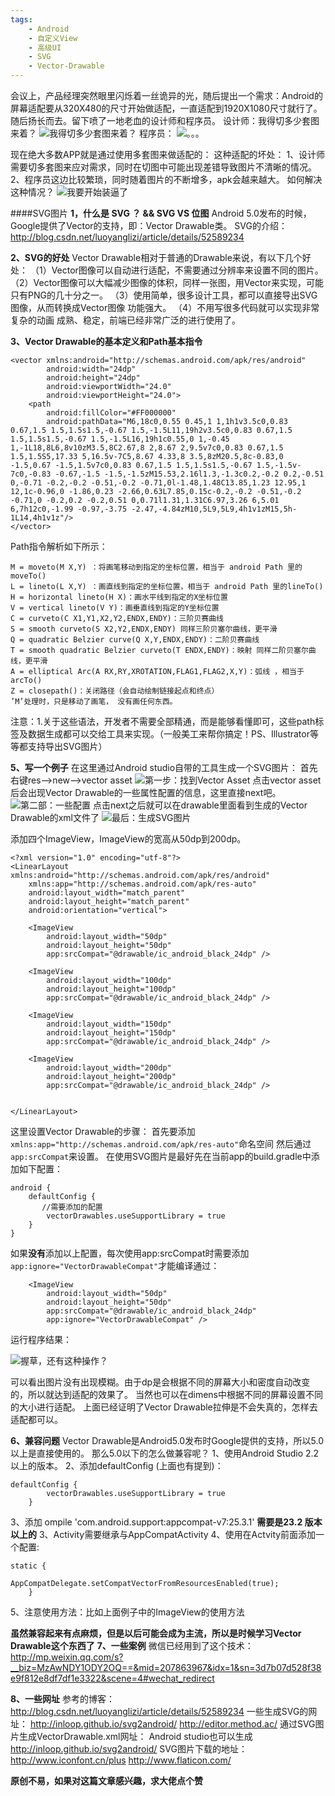 ```yaml
---
tags:
    - Android
	- 自定义View
	- 高级UI
	- SVG
	- Vector-Drawable
---
```



会议上，产品经理突然眼里闪烁着一丝诡异的光，随后提出一个需求：Android的屏幕适配要从320X480的尺寸开始做适配，一直适配到1920X1080尺寸就行了。随后扬长而去。留下喷了一地老血的设计师和程序员。
设计师：我得切多少套图来着？
![我得切多少套图来着？](http://upload-images.jianshu.io/upload_images/1930161-43362a3841e50867.gif?imageMogr2/auto-orient/strip)
程序员：
![。。。](http://upload-images.jianshu.io/upload_images/1930161-f979727809239540.jpg?imageMogr2/auto-orient/strip%7CimageView2/2/w/1240)


现在绝大多数APP就是通过使用多套图来做适配的：
这种适配的坏处：
1、设计师需要切多套图来应对需求，同时在切图中可能出现差错导致图片不清晰的情况。
2、程序员这边比较繁琐，同时随着图片的不断增多，apk会越来越大。
如何解决这种情况？
![我要开始装逼了](http://upload-images.jianshu.io/upload_images/1930161-d91ddef1ec6333c7.jpg?imageMogr2/auto-orient/strip%7CimageView2/2/w/1240)

####SVG图片
**1，什么是 SVG ？ && SVG VS 位图**
Android 5.0发布的时候，Google提供了Vector的支持，即：Vector Drawable类。
SVG的介绍：http://blog.csdn.net/luoyanglizi/article/details/52589234


**2、SVG的好处**
Vector Drawable相对于普通的Drawable来说，有以下几个好处：
（1）Vector图像可以自动进行适配，不需要通过分辨率来设置不同的图片。
（2）Vector图像可以大幅减少图像的体积，同样一张图，用Vector来实现，可能只有PNG的几十分之一。
（3）使用简单，很多设计工具，都可以直接导出SVG图像，从而转换成Vector图像 功能强大。
（4）不用写很多代码就可以实现非常复杂的动画 成熟、稳定，前端已经非常广泛的进行使用了。

**3、Vector Drawable的基本定义和Path基本指令**
```
<vector xmlns:android="http://schemas.android.com/apk/res/android"
        android:width="24dp"
        android:height="24dp"
        android:viewportWidth="24.0"
        android:viewportHeight="24.0">
    <path
        android:fillColor="#FF000000"
        android:pathData="M6,18c0,0.55 0.45,1 1,1h1v3.5c0,0.83 0.67,1.5 1.5,1.5s1.5,-0.67 1.5,-1.5L11,19h2v3.5c0,0.83 0.67,1.5 1.5,1.5s1.5,-0.67 1.5,-1.5L16,19h1c0.55,0 1,-0.45 1,-1L18,8L6,8v10zM3.5,8C2.67,8 2,8.67 2,9.5v7c0,0.83 0.67,1.5 1.5,1.5S5,17.33 5,16.5v-7C5,8.67 4.33,8 3.5,8zM20.5,8c-0.83,0 -1.5,0.67 -1.5,1.5v7c0,0.83 0.67,1.5 1.5,1.5s1.5,-0.67 1.5,-1.5v-7c0,-0.83 -0.67,-1.5 -1.5,-1.5zM15.53,2.16l1.3,-1.3c0.2,-0.2 0.2,-0.51 0,-0.71 -0.2,-0.2 -0.51,-0.2 -0.71,0l-1.48,1.48C13.85,1.23 12.95,1 12,1c-0.96,0 -1.86,0.23 -2.66,0.63L7.85,0.15c-0.2,-0.2 -0.51,-0.2 -0.71,0 -0.2,0.2 -0.2,0.51 0,0.71l1.31,1.31C6.97,3.26 6,5.01 6,7h12c0,-1.99 -0.97,-3.75 -2.47,-4.84zM10,5L9,5L9,4h1v1zM15,5h-1L14,4h1v1z"/>
</vector>

```

Path指令解析如下所示：
```
M = moveto(M X,Y) ：将画笔移动到指定的坐标位置，相当于 android Path 里的moveTo()
L = lineto(L X,Y) ：画直线到指定的坐标位置，相当于 android Path 里的lineTo()
H = horizontal lineto(H X)：画水平线到指定的X坐标位置 
V = vertical lineto(V Y)：画垂直线到指定的Y坐标位置 
C = curveto(C X1,Y1,X2,Y2,ENDX,ENDY)：三阶贝赛曲线 
S = smooth curveto(S X2,Y2,ENDX,ENDY) 同样三阶贝塞尔曲线，更平滑 
Q = quadratic Belzier curve(Q X,Y,ENDX,ENDY)：二阶贝赛曲线 
T = smooth quadratic Belzier curveto(T ENDX,ENDY)：映射 同样二阶贝塞尔曲线，更平滑 
A = elliptical Arc(A RX,RY,XROTATION,FLAG1,FLAG2,X,Y)：弧线 ，相当于arcTo()
Z = closepath()：关闭路径（会自动绘制链接起点和终点）
’M’处理时，只是移动了画笔， 没有画任何东西。
```

注意：1.关于这些语法，开发者不需要全部精通，而是能够看懂即可，这些path标签及数据生成都可以交给工具来实现。（一般美工来帮你搞定！PS、Illustrator等等都支持导出SVG图片）

**5、写一个例子**
在这里通过Android studio自带的工具生成一个SVG图片：
首先右键res-->new-->vector asset
![第一步：找到Vector Asset](http://upload-images.jianshu.io/upload_images/1930161-63254cf28703ad63.png?imageMogr2/auto-orient/strip%7CimageView2/2/w/1240)
点击vector asset后会出现Vector Drawable的一些属性配置的信息，这里直接next吧。
![第二部：一些配置](http://upload-images.jianshu.io/upload_images/1930161-1401600271ce0d45.png?imageMogr2/auto-orient/strip%7CimageView2/2/w/1240)
点击next之后就可以在drawable里面看到生成的Vector Drawable的xml文件了
![最后：生成SVG图片](http://upload-images.jianshu.io/upload_images/1930161-3a48a81ff8debf57.png?imageMogr2/auto-orient/strip%7CimageView2/2/w/1240)


添加四个ImageView，ImageView的宽高从50dp到200dp。
```
<?xml version="1.0" encoding="utf-8"?>
<LinearLayout xmlns:android="http://schemas.android.com/apk/res/android"
    xmlns:app="http://schemas.android.com/apk/res-auto"
    android:layout_width="match_parent"
    android:layout_height="match_parent"
    android:orientation="vertical">

    <ImageView
        android:layout_width="50dp"
        android:layout_height="50dp"
        app:srcCompat="@drawable/ic_android_black_24dp" />

    <ImageView
        android:layout_width="100dp"
        android:layout_height="100dp"
        app:srcCompat="@drawable/ic_android_black_24dp" />

    <ImageView
        android:layout_width="150dp"
        android:layout_height="150dp"
        app:srcCompat="@drawable/ic_android_black_24dp" />

    <ImageView
        android:layout_width="200dp"
        android:layout_height="200dp"
        app:srcCompat="@drawable/ic_android_black_24dp" />


</LinearLayout>
```

这里设置Vector Drawable的步骤：
首先要添加   ``` xmlns:app="http://schemas.android.com/apk/res-auto"```命名空间
然后通过 ```app:srcCompat```来设置。
在使用SVG图片是最好先在当前app的build.gradle中添加如下配置：
```
android {
    defaultConfig {
       //需要添加的配置
        vectorDrawables.useSupportLibrary = true
    }
}
```
如果**没有**添加以上配置，每次使用app:srcCompat时需要添加```app:ignore="VectorDrawableCompat"```才能编译通过：
```
    <ImageView
        android:layout_width="50dp"
        android:layout_height="50dp"
        app:srcCompat="@drawable/ic_android_black_24dp"
        app:ignore="VectorDrawableCompat" />
```
运行程序结果：

![握草，还有这种操作？](http://upload-images.jianshu.io/upload_images/1930161-21c6b81de539b4e1.png?imageMogr2/auto-orient/strip%7CimageView2/2/w/1240)

可以看出图片没有出现模糊。由于dp是会根据不同的屏幕大小和密度自动改变的，所以就达到适配的效果了。
当然也可以在dimens中根据不同的屏幕设置不同的大小进行适配。
上面已经证明了Vector Drawable拉伸是不会失真的，怎样去适配都可以。

**6、兼容问题**
Vector Drawable是Android5.0发布时Google提供的支持，所以5.0以上是直接使用的。
那么5.0以下的怎么做兼容呢？
1、使用Android Studio 2.2以上的版本。
2、添加defaultConfig (上面也有提到)：
```
defaultConfig {
		vectorDrawables.useSupportLibrary = true
	}
```
3、添加 ompile 'com.android.support:appcompat-v7:25.3.1'   **需要是23.2 版本以上的**
3、Activity需要继承与AppCompatActivity
4、使用在Actvity前面添加一个配置:
```
static {
			AppCompatDelegate.setCompatVectorFromResourcesEnabled(true);
	}
```
5、注意使用方法：比如上面例子中的ImageView的使用方法


**虽然兼容起来有点麻烦，但是以后可能会成为主流，所以是时候学习Vector Drawable这个东西了**
**7、一些案例**
微信已经用到了这个技术：
http://mp.weixin.qq.com/s?__biz=MzAwNDY1ODY2OQ==&mid=207863967&idx=1&sn=3d7b07d528f38e9f812e8df7df1e3322&scene=4#wechat_redirect

**8、一些网址**
参考的博客：http://blog.csdn.net/luoyanglizi/article/details/52589234
一些生成SVG的网址：
http://inloop.github.io/svg2android/ 
http://editor.method.ac/
通过SVG图片生成VectorDrawable.xml网址：
Android studio也可以生成
http://inloop.github.io/svg2android/ 
SVG图片下载的地址：
http://www.iconfont.cn/plus 
http://www.flaticon.com/

**原创不易，如果对这篇文章感兴趣，求大佬点个赞**
